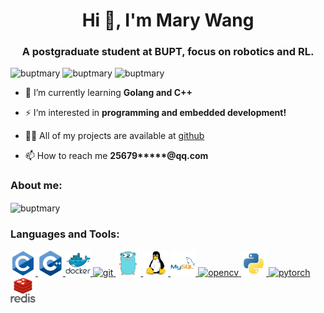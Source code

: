<h1 align="center">Hi 👋, I'm Mary Wang</h1>
<h3 align="center">A postgraduate student at BUPT, focus on robotics and RL.</h3>

<p align="left"> 
  <img src="https://komarev.com/ghpvc/?username=buptmary&label=Profile%20views&color=brightgreen&style=flat" alt="buptmary" />
  <img src="https://img.shields.io/badge/dynamic/json?color=brightgreen&label=stars&query=%24.stars&url=https%3A%2F%2Fapi.github-star-counter.workers.dev%2Fuser%2Fbuptmary" alt="buptmary" />
 <img src="https://img.shields.io/github/followers/buptmary?color=brightgreen" alt="buptmary" />
</p>

- 🌱 I’m currently learning **Golang and C++**

- ⚡ I‘m interested in **programming and embedded development!**

- 👨‍💻 All of my projects are available at [github](https://github.com/buptmary)

- 📫 How to reach me **25679\*\*\*\*\*@qq.com**



<h3 align="left">About me:</h3>
<p align="left">
</p>

<p><img align="center" src="https://github-readme-stats.vercel.app/api/top-langs?username=buptmary&show_icons=true&locale=en&layout=compact" alt="buptmary" /></p>

<h3 align="left">Languages and Tools:</h3>
<p align="left"> <a href="https://www.cprogramming.com/" target="_blank" rel="noreferrer"> <img src="https://raw.githubusercontent.com/devicons/devicon/master/icons/c/c-original.svg" alt="c" width="40" height="40"/> </a> <a href="https://www.w3schools.com/cpp/" target="_blank" rel="noreferrer"> <img src="https://raw.githubusercontent.com/devicons/devicon/master/icons/cplusplus/cplusplus-original.svg" alt="cplusplus" width="40" height="40"/> </a> <a href="https://www.docker.com/" target="_blank" rel="noreferrer"> <img src="https://raw.githubusercontent.com/devicons/devicon/master/icons/docker/docker-original-wordmark.svg" alt="docker" width="40" height="40"/> </a> <a href="https://git-scm.com/" target="_blank" rel="noreferrer"> <img src="https://www.vectorlogo.zone/logos/git-scm/git-scm-icon.svg" alt="git" width="40" height="40"/> </a> <a href="https://golang.org" target="_blank" rel="noreferrer"> <img src="https://raw.githubusercontent.com/devicons/devicon/master/icons/go/go-original.svg" alt="go" width="40" height="40"/> </a> <a href="https://www.linux.org/" target="_blank" rel="noreferrer"> <img src="https://raw.githubusercontent.com/devicons/devicon/master/icons/linux/linux-original.svg" alt="linux" width="40" height="40"/> </a> <a href="https://www.mysql.com/" target="_blank" rel="noreferrer"> <img src="https://raw.githubusercontent.com/devicons/devicon/master/icons/mysql/mysql-original-wordmark.svg" alt="mysql" width="40" height="40"/> </a> <a href="https://opencv.org/" target="_blank" rel="noreferrer"> <img src="https://www.vectorlogo.zone/logos/opencv/opencv-icon.svg" alt="opencv" width="40" height="40"/> </a> <a href="https://www.python.org" target="_blank" rel="noreferrer"> <img src="https://raw.githubusercontent.com/devicons/devicon/master/icons/python/python-original.svg" alt="python" width="40" height="40"/> </a> <a href="https://pytorch.org/" target="_blank" rel="noreferrer"> <img src="https://www.vectorlogo.zone/logos/pytorch/pytorch-icon.svg" alt="pytorch" width="40" height="40"/> </a> <a href="https://redis.io" target="_blank" rel="noreferrer"> <img src="https://raw.githubusercontent.com/devicons/devicon/master/icons/redis/redis-original-wordmark.svg" alt="redis" width="40" height="40"/> </a> </p>


